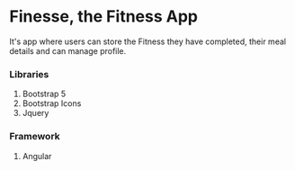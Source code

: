 # Finesse, the Fitness App
It's app where users can store the Fitness they have completed, their meal details and can manage profile.

### Libraries
1. Bootstrap 5
2. Bootstrap Icons
3. Jquery

### Framework
1. Angular